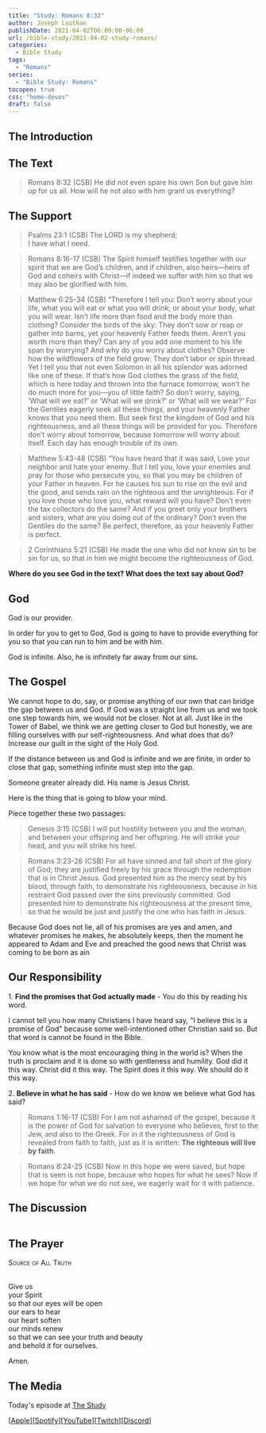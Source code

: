 ```yaml
---
title: "Study: Romans 8:32"
author: Joseph Louthan
publishDate: 2021-04-02T06:00:00-06:00
url: /bible-study/2021-04-02-study-romans/
categories:
  - Bible Study
tags:
  - "Romans"
series:
  - "Bible Study: Romans"
tocopen: true
css: "home-devos"
draft: false
---
```

## The Introduction

## The Text

>Romans 8:32 (CSB) He did not even spare his own Son but gave him up for us all. How will he not also with him grant us everything?

<div style="page-break-after: always;"></div>

## The Support

>Psalms 23:1 (CSB) The LORD is my shepherd;  
>I have what I need.

>Romans 8:16-17 (CSB) The Spirit himself testifies together with our spirit that we are God’s children, and if children, also heirs—heirs of God and coheirs with Christ—if indeed we suffer with him so that we may also be glorified with him.

>Matthew 6:25-34 (CSB) “Therefore I tell you: Don’t worry about your life, what you will eat or what you will drink; or about your body, what you will wear. Isn’t life more than food and the body more than clothing? Consider the birds of the sky: They don’t sow or reap or gather into barns, yet your heavenly Father feeds them. Aren’t you worth more than they? Can any of you add one moment to his life span by worrying? And why do you worry about clothes? Observe how the wildflowers of the field grow: They don’t labor or spin thread. Yet I tell you that not even Solomon in all his splendor was adorned like one of these. If that’s how God clothes the grass of the field, which is here today and thrown into the furnace tomorrow, won’t he do much more for you—you of little faith? So don’t worry, saying, ‘What will we eat?’ or ‘What will we drink?’ or ‘What will we wear?’ For the Gentiles eagerly seek all these things, and your heavenly Father knows that you need them. But seek first the kingdom of God and his righteousness, and all these things will be provided for you. Therefore don’t worry about tomorrow, because tomorrow will worry about itself. Each day has enough trouble of its own.

>Matthew 5:43-48 (CSB) “You have heard that it was said, Love your neighbor and hate your enemy. But I tell you, love your enemies and pray for those who persecute you, so that you may be children of your Father in heaven. For he causes his sun to rise on the evil and the good, and sends rain on the righteous and the unrighteous. For if you love those who love you, what reward will you have? Don’t even the tax collectors do the same? And if you greet only your brothers and sisters, what are you doing out of the ordinary? Don’t even the Gentiles do the same? Be perfect, therefore, as your heavenly Father is perfect.

>2 Corinthians 5:21 (CSB) He made the one who did not know sin to be sin for us, so that in him we might become the righteousness of God.

<div style="page-break-after: always;"></div>

**Where do you see God in the text? What does the text say about God?**

## God

God is our provider.

In order for you to get to God, God is going to have to provide everything for you so that you can run to him and be with him.

God is infinite. Also, he is infinitely far away from our sins.

<div style="page-break-after: always;"></div>

## The Gospel

We cannot hope to do, say, or promise anything of our own that can bridge the gap between us and God. If God was a straight line from us and we took one step towards him, we would not be closer. Not at all. Just like in the Tower of Babel, we think we are getting closer to God but honestly, we are filling ourselves with our self-righteousness. And what does that do? Increase our guilt in the sight of the Holy God.

If the distance between us and God is infinite and we are finite, in order to close that gap, something infinite must step into the gap.

Someone greater already did. His name is Jesus Christ.

Here is the thing that is going to blow your mind.

Piece together these two passages:

>Genesis 3:15 (CSB) I will put hostility between you and the woman,
>and between your offspring and her offspring.
>He will strike your head,
>and you will strike his heel.

>Romans 3:23-26 (CSB) For all have sinned and fall short of the glory of God; they are justified freely by his grace through the redemption that is in Christ Jesus. God presented him as the mercy seat by his blood, through faith, to demonstrate his righteousness, because in his restraint God passed over the sins previously committed. God presented him to demonstrate his righteousness at the present time, so that he would be just and justify the one who has faith in Jesus.

Because God does not lie, all of his promises are yes and amen, and whatever promises he makes, he absolutely keeps, then the moment he appeared to Adam and Eve and preached the good news that Christ was coming to be born as ain 

<div style="page-break-after: always;"></div>

## Our Responsibility

1\. **Find the promises that God actually made** - You do this by reading his word.

I cannot tell you how many Christians I have heard say, "I believe this is a promise of God" because some well-intentioned other Christian said so. But that word is cannot be found in the Bible.

You know what is the most encouraging thing in the world is? When the truth is proclaim and it is done so with gentleness and humility. God did it this way. Christ did it this way. The Spirit does it this way. We should do it this way.

2\. **Believe in what he has said** - How do we know we believe what God has said?

>Romans 1:16-17 (CSB) For I am not ashamed of the gospel, because it is the power of God for salvation to everyone who believes, first to the Jew, and also to the Greek. For in it the righteousness of God is revealed from faith to faith, just as it is written: **The righteous will live by faith**.

>Romans 8:24-25 (CSB) Now in this hope we were saved, but hope that is seen is not hope, because who hopes for what he sees? Now if we hope for what we do not see, we eagerly wait for it with patience.

## The Discussion

```text

```

## The Prayer

<div style="font-variant: small-caps;">
Source of All Truth
</div>
&nbsp;

Give us  
  your Spirit  
  so that our eyes will be open  
  our ears to hear  
  our heart soften  
  our minds renew  
  so that we can see your truth and beauty  
  and behold it for ourselves.

Amen.

## The Media

Today's episode at [The Study](http://study.theologic.us/podcast/)

\[[Apple](https://podcasts.apple.com/us/podcast/the-study/id1557102127)\]\[[Spotify](https://open.spotify.com/show/0Xs5qsNvWePyRqcmtOTPkR)\]\[[YouTube](http://youtube.theologic.us)\]\[[Twitch](http://twitch.theologic.us)\]\[[Discord](http://discord.theologic.us)\]

